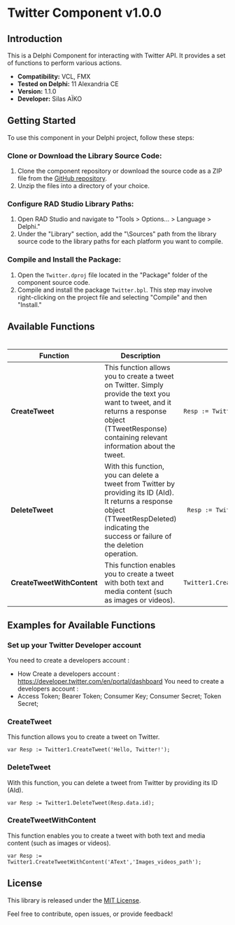 # Twitter Component v1.0.0

## Introduction
This is a Delphi Component for interacting with Twitter API. It provides a set of functions to perform various actions.

- **Compatibility:** VCL, FMX
- **Tested on Delphi:** 11 Alexandria CE
- **Version:** 1.1.0 
- **Developer:** Silas AÏKO 

## Getting Started
To use this component in your Delphi project, follow these steps:

### Clone or Download the Library Source Code:

1. Clone the component repository or download the source code as a ZIP file from the [GitHub repository](https://github.com/aso14/Twitter.git).
2. Unzip the files into a directory of your choice.

### Configure RAD Studio Library Paths:

1. Open RAD Studio and navigate to "Tools > Options... > Language > Delphi."
2. Under the "Library" section, add the "\Sources" path from the library source code to the library paths for each platform you want to compile.

### Compile and Install the Package:

1. Open the `Twitter.dproj` file located in the "Package" folder of the component source code.
2. Compile and install the package `Twitter.bpl`. This step may involve right-clicking on the project file and selecting "Compile" and then "Install."

## Available Functions
#
#

| Function                   | Description                                          | Example Usage
|-----------------------------|------------------------------------------------------|--------------
| **CreateTweet**                   | This function allows you to create a tweet on Twitter. Simply provide the text you want to tweet, and it returns a response object (TTweetResponse) containing relevant information about the tweet. | `Resp := Twitter1.CreateTweet('Hello, Twitter!');`
| **DeleteTweet**                  | With this function, you can delete a tweet from Twitter by providing its ID (AId). It returns a response object (TTweetRespDeleted) indicating the success or failure of the deletion operation.| ` Resp := Twitter1.DeleteTweet(Resp.data.id);`
| **CreateTweetWithContent**             | This function enables you to create a tweet with both text and media content (such as images or videos). | `Twitter1.CreateTweetWithContent('AText','Images_videos_path');`

## Examples for Available Functions

### Set up your Twitter Developer account
You need to create a developers account :
- How Create a developers account : https://developer.twitter.com/en/portal/dashboard
  You need to create a developers account :
- Access Token; Bearer Token; Consumer Key; Consumer Secret; Token Secret; 

### CreateTweet
This function allows you to create a tweet on Twitter.
```delphi
var Resp := Twitter1.CreateTweet('Hello, Twitter!');
```

### DeleteTweet
With this function, you can delete a tweet from Twitter by providing its ID (AId).
```delphi
var Resp := Twitter1.DeleteTweet(Resp.data.id);
```

### CreateTweetWithContent
This function enables you to create a tweet with both text and media content (such as images or videos).
```delphi
var Resp := Twitter1.CreateTweetWithContent('AText','Images_videos_path');
```

## License
This library is released under the [MIT License](LICENSE).

Feel free to contribute, open issues, or provide feedback!
